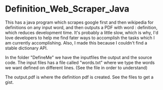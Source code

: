 # Definition_Web_Scraper_Java
This has a java program which scrapes google first and then wikipedia for definitions on any input word, and then outputs a PDF with word : definition, which reduces development time.
It's probably a little slow, which is why, I'd love developers to help me find fater ways to accomplish the tasks which I am currently accomplishing. Also, I made this because I couldn't find a stable dictionary API.<br />

In the folder "DefineMe" we have the inputfiles the output and the source code. The input files has a file called "words.txt" where we type the words we want defined on different lines. (See the file in order to understand)<br />

The output.pdf is where the definition pdf is created. See the files to get a gist.
